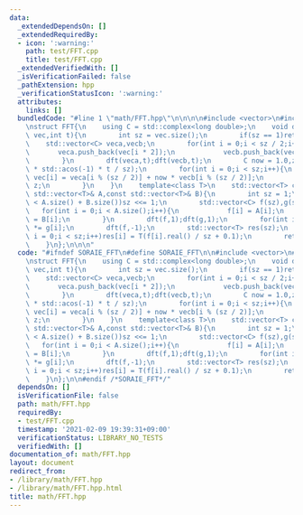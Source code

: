 ```yaml
---
data:
  _extendedDependsOn: []
  _extendedRequiredBy:
  - icon: ':warning:'
    path: test/FFT.cpp
    title: test/FFT.cpp
  _extendedVerifiedWith: []
  _isVerificationFailed: false
  _pathExtension: hpp
  _verificationStatusIcon: ':warning:'
  attributes:
    links: []
  bundledCode: "#line 1 \"math/FFT.hpp\"\n\n\n\n#include <vector>\n#include <complex>\n\
    \nstruct FFT{\n    using C = std::complex<long double>;\n    void dft(std::vector<C>&\
    \ vec,int t){\n        int sz = vec.size();\n        if(sz == 1)return;\n    \
    \    std::vector<C> veca,vecb;\n        for(int i = 0;i < sz / 2;i++){\n     \
    \       veca.push_back(vec[i * 2]);\n            vecb.push_back(vec[i * 2 + 1]);\n\
    \        }\n        dft(veca,t);dft(vecb,t);\n        C now = 1.0,z = std::polar(1.0,2.0\
    \ * std::acos(-1) * t / sz);\n        for(int i = 0;i < sz;i++){\n           \
    \ vec[i] = veca[i % (sz / 2)] + now * vecb[i % (sz / 2)];\n            now *=\
    \ z;\n        }\n    }\n    template<class T>\n    std::vector<T> convolution(const\
    \ std::vector<T>& A,const std::vector<T>& B){\n        int sz = 1;\n        while(sz\
    \ < A.size() + B.size())sz <<= 1;\n        std::vector<C> f(sz),g(sz);\n     \
    \   for(int i = 0;i < A.size();i++){\n            f[i] = A[i];\n            g[i]\
    \ = B[i];\n        }\n        dft(f,1);dft(g,1);\n        for(int i = 0;i < sz;i++)f[i]\
    \ *= g[i];\n        dft(f,-1);\n        std::vector<T> res(sz);\n        for(int\
    \ i = 0;i < sz;i++)res[i] = T(f[i].real() / sz + 0.1);\n        return res;\n\
    \    }\n};\n\n\n"
  code: "#ifndef SORAIE_FFT\n#define SORAIE_FFT\n\n#include <vector>\n#include <complex>\n\
    \nstruct FFT{\n    using C = std::complex<long double>;\n    void dft(std::vector<C>&\
    \ vec,int t){\n        int sz = vec.size();\n        if(sz == 1)return;\n    \
    \    std::vector<C> veca,vecb;\n        for(int i = 0;i < sz / 2;i++){\n     \
    \       veca.push_back(vec[i * 2]);\n            vecb.push_back(vec[i * 2 + 1]);\n\
    \        }\n        dft(veca,t);dft(vecb,t);\n        C now = 1.0,z = std::polar(1.0,2.0\
    \ * std::acos(-1) * t / sz);\n        for(int i = 0;i < sz;i++){\n           \
    \ vec[i] = veca[i % (sz / 2)] + now * vecb[i % (sz / 2)];\n            now *=\
    \ z;\n        }\n    }\n    template<class T>\n    std::vector<T> convolution(const\
    \ std::vector<T>& A,const std::vector<T>& B){\n        int sz = 1;\n        while(sz\
    \ < A.size() + B.size())sz <<= 1;\n        std::vector<C> f(sz),g(sz);\n     \
    \   for(int i = 0;i < A.size();i++){\n            f[i] = A[i];\n            g[i]\
    \ = B[i];\n        }\n        dft(f,1);dft(g,1);\n        for(int i = 0;i < sz;i++)f[i]\
    \ *= g[i];\n        dft(f,-1);\n        std::vector<T> res(sz);\n        for(int\
    \ i = 0;i < sz;i++)res[i] = T(f[i].real() / sz + 0.1);\n        return res;\n\
    \    }\n};\n\n#endif /*SORAIE_FFT*/"
  dependsOn: []
  isVerificationFile: false
  path: math/FFT.hpp
  requiredBy:
  - test/FFT.cpp
  timestamp: '2021-02-09 19:39:31+09:00'
  verificationStatus: LIBRARY_NO_TESTS
  verifiedWith: []
documentation_of: math/FFT.hpp
layout: document
redirect_from:
- /library/math/FFT.hpp
- /library/math/FFT.hpp.html
title: math/FFT.hpp
---
```

